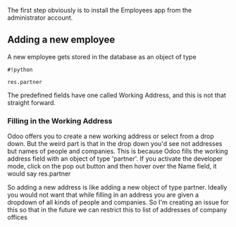 The first step obviously is to install the Employees app from the administrator account. 

## Adding a new employee ##
A new employee gets stored in the database as an object of type 
```
#!python

res.partner
```
 The predefined fields have one called Working Address, and this is not that straight forward. 

### Filling in the Working Address ###
Odoo offers you to create a new working address or select from a drop down. But the weird part is that in the drop down you'd see not addresses but names of people and companies.
This is because Odoo fills the working address field with an object of type 'partner'. If you activate the developer mode, click on the pop out button and then hover over the Name field, it would say res.partner

So adding a new address is like adding a new object of type partner. Ideally you would not want that while filling in an address you are given a dropdown of all kinds of people and companies. So I'm creating an issue for this so that in the future we can restrict this to list of addresses of company offices